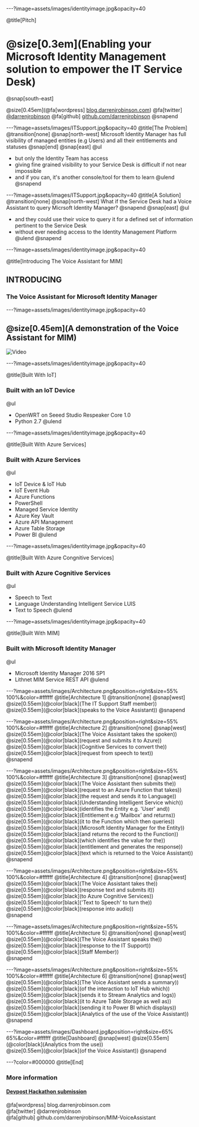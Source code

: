 ---?image=assets/images/identityimage.jpg&opacity=40

@title[Pitch]
# @size[0.3em](Enabling your Microsoft Identity Management solution to empower the IT Service Desk)

@snap[south-east]

@size[0.45em](@fa[wordpress] [blog.darrenjrobinson.com](https://blog.darrenjrobinson.com))
@fa[twitter] [@darrenjrobinson](https://twitter.com/darrenjrobinson)
@fa[github] [github.com/darrenjrobinson](https://github.com/darrenjrobinson/MIM-VoiceAssistant)
@snapend

---?image=assets/images/ITSupport.jpg&opacity=40
@title[The Problem]
@transition[none]
@snap[north-west]
Microsoft Identity Manager has full visibility of managed entities (e.g Users) and all their entitlements and statuses
@snap[end]
@snap[east]
@ul
- but only the Identity Team has access
- giving fine grained visibility to your Service Desk is difficult if not near impossible
- and if you can, it's another console/tool for them to learn 
@ulend
@snapend

---?image=assets/images/ITSupport.jpg&opacity=40
@title[A Solution]
@transition[none]
@snap[north-west]
What if the Service Desk had a Voice Assistant to query Micrsoft Identity Manager?
@snapend
@snap[east]
@ul
- and they could use their voice to query it for a defined set of information pertinent to the Service Desk
- without ever needing access to the Identity Management Platform
@ulend
@snapend

---?image=assets/images/identityimage.jpg&opacity=40

@title[Introducing The Voice Assistant for MIM]

## INTRODUCING 
### The Voice Assistant for Microsoft Identity Manager

---?image=assets/images/identityimage.jpg&opacity=40

## @size[0.45em](A demonstration of the Voice Assistant for MIM)
![Video](https://www.youtube.com/embed/SKzqzNE_bPo)

---?image=assets/images/identityimage.jpg&opacity=40

@title[Built With IoT]

### Built with an IoT Device
@ul
- OpenWRT on Seeed Studio Respeaker Core 1.0
- Python 2.7
@ulend

---?image=assets/images/identityimage.jpg&opacity=40

@title[Built With Azure Services]
### Built with Azure Services
@ul
- IoT Device & IoT Hub
- IoT Event Hub
- Azure Functions
- PowerShell
- Managed Service Identity
- Azure Key Vault
- Azure API Management
- Azure Table Storage
- Power BI
@ulend

---?image=assets/images/identityimage.jpg&opacity=40

@title[Built With Azure Congnitive Services]
### Built with Azure Cognitive Services
@ul
- Speech to Text
- Language Understanding Intelligent Service LUIS
- Text to Speech
@ulend

---?image=assets/images/identityimage.jpg&opacity=40

@title[Built With MIM]
### Built with Microsoft Identity Manager
@ul
- Microsoft Identity Manager 2016 SP1
- Lithnet MIM Service REST API
@ulend

---?image=assets/images/Architecture.png&position=right&size=55% 100%&color=#ffffff
@title[Architecture 1]
@transition[none]
@snap[west]
@size[0.55em](@color[black](The IT Support Staff member))<br>
@size[0.55em](@color[black](speaks to the Voice Assistant))
@snapend

---?image=assets/images/Architecture.png&position=right&size=55% 100%&color=#ffffff
@title[Architecture 2]
@transition[none]
@snap[west]
@size[0.55em](@color[black](The Voice Assistant takes the spoken))<br>
@size[0.55em](@color[black](request and submits it to Azure))<br>
@size[0.55em](@color[black](Cognitive Services to convert the))<br>
@size[0.55em](@color[black](request from speech to text))<br>
@snapend

---?image=assets/images/Architecture.png&position=right&size=55% 100%&color=#ffffff
@title[Architecture 3]
@transition[none]
@snap[west]
@size[0.55em](@color[black](The Voice Assistant then submits the))<br>
@size[0.55em](@color[black](request to an Azure Function that takes))<br>
@size[0.55em](@color[black](the request and sends it to Language))<br>
@size[0.55em](@color[black](Understanding Intelligent Service which))<br>
@size[0.55em](@color[black](identifies the Entity e.g. 'User' and))<br>
@size[0.55em](@color[black](Entitlement e.g 'Mailbox' and returns))<br>
@size[0.55em](@color[black](it to the Function which then queries))<br>
@size[0.55em](@color[black](Microsoft Identity Manager for the Entity))<br>
@size[0.55em](@color[black](and returns the record to the Function))<br>
@size[0.55em](@color[black](which identifies the value for the))<br>
@size[0.55em](@color[black](entitlement and generates the response))<br>
@size[0.55em](@color[black](text which is returned to the Voice Assistant))<br>
@snapend


---?image=assets/images/Architecture.png&position=right&size=55% 100%&color=#ffffff
@title[Architecture 4]
@transition[none]
@snap[west]
@size[0.55em](@color[black](The Voice Assistant takes the))<br>
@size[0.55em](@color[black](response text and submits it))<br>
@size[0.55em](@color[black](to Azure Cognitive Services))<br>
@size[0.55em](@color[black]('Text to Speech' to turn the))<br>
@size[0.55em](@color[black](response into audio))<br>
@snapend


---?image=assets/images/Architecture.png&position=right&size=55% 100%&color=#ffffff
@title[Architecture 5]
@transition[none]
@snap[west]
@size[0.55em](@color[black](The Voice Assistant speaks the))<br>
@size[0.55em](@color[black](response to the IT Support))<br>
@size[0.55em](@color[black](Staff Member))<br>
@snapend  

---?image=assets/images/Architecture.png&position=right&size=55% 100%&color=#ffffff
@title[Architecture 6]
@transition[none]
@snap[west]
@size[0.55em](@color[black](The Voice Assistant sends a summary))<br>
@size[0.55em](@color[black](of the interaction to IoT Hub which))<br>
@size[0.55em](@color[black](sends it to Stream Analytics and logs))<br>
@size[0.55em](@color[black](it to Azure Table Storage as well as))<br>
@size[0.55em](@color[black](sending it to Power BI which displays))<br>
@size[0.55em](@color[black](Analytics of the use of the Voice Assistant))<br>
@snapend  


---?image=assets/images/Dashboard.jpg&position=right&size=65% 65%&color=#ffffff
@title[Dashboard]
@snap[west]
@size[0.55em](@color[black](Analytics from the use))<br>
@size[0.55em](@color[black](of the Voice Assistant))
@snapend  

---?color=#000000
@title[End]
### More information
#### [Devpost Hackathon submission](https://devpost.com/software/voice-assistant-for-microsoft-identity-manager)
@fa[wordpress] blog.darrenjrobinson.com </br>
@fa[twitter] @darrenjrobinson </br>
@fa[github] github.com/darrenjrobinson/MIM-VoiceAssistant</br>